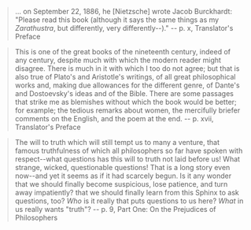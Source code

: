 > ... on September 22, 1886, he [Nietzsche] wrote Jacob Burckhardt: "Please read this book (although it says the same things as my _Zarathustra_, but differently, very differently--)."
> -- p. x, Translator's Preface

> This is one of the great books of the nineteenth century, indeed of any century, despite much with which the modern reader might disagree. There is much in it with which I too do not agree; but that is also true of Plato's and Aristotle's writings, of all great philosophical works and, making due allowances for the different genre, of Dante's and Dostoevsky's ideas and of the Bible. There are some passages that strike me as blemishes without which the book would be better; for example; the tedious remarks about women, the mercifully briefer comments on the English, and the poem at the end.
> -- p. xvii, Translator's Preface

> The will to truth which will still tempt us to many a venture, that famous truthfulness of which all philosophers so far have spoken with respect--what questions has this will to truth not laid before us! What strange, wicked, questionable questions! That is a long story even now--and yet it seems as if it had scarcely begun. Is it any wonder that we should finally become suspicious, lose patience, and turn away impatiently? that we should finally learn from this Sphinx to ask questions, too? _Who_ is it really that puts questions to us here? _What_ in us really wants "truth"?
> -- p. 9, Part One: On the Prejudices of Philosophers
